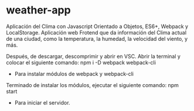 # weather-app
Aplicación del Clima con Javascript Orientado a Objetos, ES6+, Webpack y LocalStorage.
Aplicación web Frotend que da información del Clima actual de una ciudad, como la temperatura, la humedad, la velocidad del viento, y más.

Después, de descargar, descomprimir y abrir en VSC. Abrir la terminal y colocar el siguiente comando: npm i -D webpack webpack-cli
- Para instalar módulos de webpack y webpack-cli

Terminado de instalar los módulos, ejecutar el siguiente comando: npm start
- Para iniciar el servidor.
